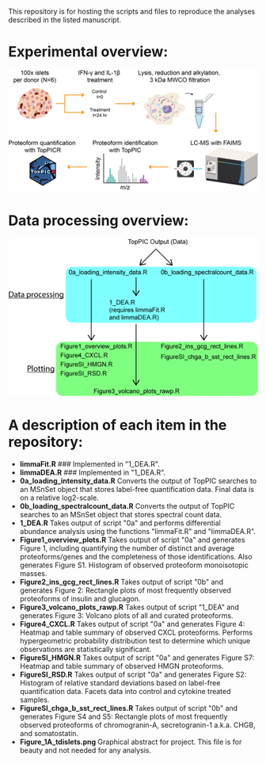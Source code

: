 This repository is for hosting the scripts and files to reproduce the analyses described in the listed manuscript.

# Experimental overview:
![alt text](https://github.com/ashleyives/top_down_islets_cytokine/blob/main/Figure_1A_tdislets.png)

# Data processing overview:
![alt text](https://github.com/ashleyives/top_down_islets_cytokine/blob/main/workflow_github_v1.png)

# A description of each item in the repository: 
- **limmaFit.R** ### Implemented in "1_DEA.R".
- **limmaDEA.R** ### Implemented in "1_DEA.R".
- **0a_loading_intensity_data.R** Converts the output of TopPIC searches to an MSnSet object that stores label-free quantification data. Final data is on a relative log2-scale.
- **0b_loading_spectralcount_data.R** Converts the output of TopPIC searches to an MSnSet object that stores spectral count data. 
- **1_DEA.R** Takes output of script "0a" and performs differential abundance analysis using the functions "limmaFit.R" and "limmaDEA.R". 
- **Figure1_overview_plots.R** Takes output of script "0a" and generates Figure 1, including quantifying the number of distinct and average proteoforms/genes and the completeness of those identifications. Also generates Figure S1. Histogram of observed proteoform monoisotopic masses. 
- **Figure2_ins_gcg_rect_lines.R** Takes output of script "0b" and generates Figure 2: Rectangle plots of most frequently observed proteoforms of insulin and glucagon.
- **Figure3_volcano_plots_rawp.R** Takes output of script "1_DEA" and generates Figure 3: Volcano plots of all and curated proteoforms.
- **Figure4_CXCL.R** Takes output of script "0a" and generates Figure 4: Heatmap and table summary of observed CXCL proteoforms. Performs hypergeometric probability distribution test to determine which unique observations are statistically significant.
- **FigureSI_HMGN.R** Takes output of script "0a" and generates Figure S7: Heatmap and table summary of observed HMGN proteoforms. 
- **FigureSI_RSD.R** Takes output of script "0a" and generates Figure S2: Histogram of relative standard deviations based on label-free quantification data. Facets data into control and cytokine treated samples. 
- **FigureSI_chga_b_sst_rect_lines.R** Takes output of script "0b" and generates Figure S4 and S5: Rectangle plots of most frequently observed proteoforms of chromogranin-A, secretogranin-1 a.k.a. CHGB, and somatostatin.
- **Figure_1A_tdislets.png** Graphical abstract for project. This file is for beauty and not needed for any analysis. 



